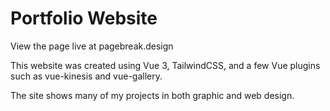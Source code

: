 # Portfolio Website

View the page live at pagebreak.design

This website was created using Vue 3, TailwindCSS, and a few Vue plugins such as vue-kinesis and vue-gallery.

The site shows many of my projects in both graphic and web design.
